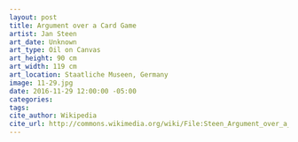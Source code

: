 ```yaml
---
layout: post
title: Argument over a Card Game
artist: Jan Steen
art_date: Unknown
art_type: Oil on Canvas
art_height: 90 cm
art_width: 119 cm
art_location: Staatliche Museen, Germany
image: 11-29.jpg
date: 2016-11-29 12:00:00 -05:00
categories:
tags:
cite_author: Wikipedia
cite_url: http://commons.wikimedia.org/wiki/File:Steen_Argument_over_a_Card_Game.jpg
---
```

